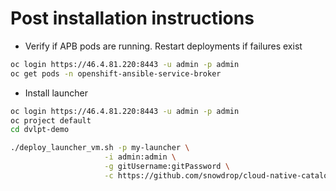 # Post installation instructions

- Verify if APB pods are running. Restart deployments if failures exist
```bash
oc login https://46.4.81.220:8443 -u admin -p admin
oc get pods -n openshift-ansible-service-broker
```

- Install launcher
```bash
oc login https://46.4.81.220:8443 -u admin -p admin
oc project default
cd dvlpt-demo

./deploy_launcher_vm.sh -p my-launcher \
                     -i admin:admin \
                     -g gitUsername:gitPassword \
                     -c https://github.com/snowdrop/cloud-native-catalog.git
```
